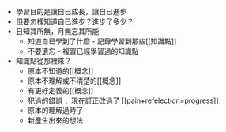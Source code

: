 - 學習目的是讓自已成長，讓自已進步
- 但要怎樣知道自已進步？進步了多少？
- 日知其所無，月無忘其所能
	- 知道自已學到了什麼 - 記錄學習到那些[[知識點]]
	- 不要遺忘 - 複習已經學習過的知識點
- 知識點從那裡來？
	- 原本不知道的[[概念]]
	- 原本不理解或不清楚的[[概念]]
	- 有更好定義的[[概念]]
	- 犯過的錯誤 ，現在訂正改過了 [[pain+refelection=progress]]
	- 原本的理解過時了
	- 新產生出來的想法
